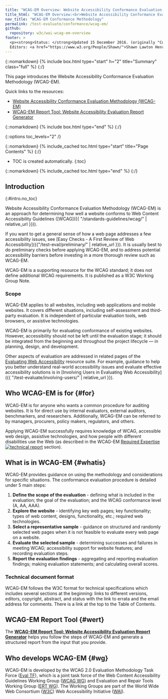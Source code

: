 ```yaml
---
title: "WCAG-EM Overview: Website Accessibility Conformance Evaluation Methodology"
title_html: "WCAG-EM Overview:<br>Website Accessibility Conformance Evaluation Methodology"
nav_title: "WCAG-EM Conformance Methodology"
permalink: /test-evaluate/conformance/wcag-em/
github:
  repository: w3c/wai-wcag-em-overview
footer: >
  <p><strong>Status: </strong>Updated 15 December 2016. (originally "Conformance Evaluation of Web Sites for Accessibility" published in September 2005) <br>
  Editors: <a href="https://www.w3.org/People/Shawn/">Shawn Lawton Henry</a> and <a href="https://www.w3.org/People/shadi/">Shadi Abou-Zahra</a>. Developed with the Education and Outreach Working Group (<a href="/WAI/EO/">EOWG</a>) and the WCAG 2.0 Evaluation Methodology Task Force (<a href="https://www.w3.org/WAI/ER/2011/eval/eval-tf">Eval TF</a>).</p>
---
```


{::nomarkdown}
{% include box.html type="start" h="2" title="Summary" class="full" %}
{:/}

This page introduces the Website Accessibility Conformance Evaluation Methodology (WCAG-EM).

Quick links to the resources:

-   [Website Accessibility Conformance Evaluation Methodology (WCAG-EM)](http://www.w3.org/TR/WCAG-EM/)
-   [WCAG-EM Report Tool: Website Accessibility Evaluation Report Generator](http://www.w3.org/WAI/eval/report-tool/#/)

{::nomarkdown}
{% include box.html type="end" %}
{:/}

{::options toc_levels="2" /}

{::nomarkdown}
{% include_cached toc.html type="start" title="Page Contents" %}
{:/}

-   TOC is created automatically.
{:toc}

{::nomarkdown}
{% include_cached toc.html type="end" %}
{:/}

Introduction
------------
{:#intro.no_toc}

Website Accessibility Conformance Evaluation Methodology (WCAG-EM) is an
approach for determining how well a website conforms to Web Content
Accessibility Guidelines ([WCAG]({{ "/standards-guidelines/wcag/" | relative_url }})).

If you want to get a general sense of how a web page addresses a few
accessibility issues, see [Easy Checks - A First Review of Web
Accessibility]({{"/test-eval/preliminary/" | relative_url }}). It is
usually best to do preliminary checks before applying WCAG-EM, and to
address potential accessibility barriers before investing in a more
thorough review such as WCAG-EM.

WCAG-EM is a supporting resource for the WCAG standard; it does not
define additional WCAG requirements. It is published as a W3C Working
Group Note.

### Scope

WCAG-EM applies to all websites, including web applications and mobile
websites. It covers different situations, including
self-assessment and third-party evaluation. It is independent of
particular evaluation tools, web browsers, or assistive technologies.

WCAG-EM is primarily for evaluating conformance of existing websites.
However, accessibility should not be left until the evaluation stage; it
should be integrated from the beginning and throughout the project
lifecycle — in planning, design, and development.

Other aspects of evaluation are addressed in related pages of the
[Evaluating Web Accessibility](http://www.w3.org/WAI/eval/Overview)
resource suite. For example, guidance to help you better understand
real-world accessibility issues and evaluate effective accessibility
solutions is in [Involving Users in Evaluating Web
Accessibility]({{ "/test-evaluate/involving-users/" | relative_url }}).

Who WCAG-EM is for {#for}
--------------------------

WCAG-EM is for anyone who wants a common procedure for auditing
websites. It is for direct use by internal evaluators, external
auditors, benchmarkers, and researchers. Additionally, WCAG-EM can be
referred to by managers, procurers, policy makers, regulators, and
others.

Applying WCAG-EM successfully requires knowledge of WCAG, accessible web
design, assistive technologies, and how people with different
disabilities use the Web (as described in the WCAG-EM [Required
Expertise ![technical report](/Icons/tr.png)](http://www.w3.org/TR/WCAG-EM/#expertise) section).

What is in WCAG-EM {#whatis}
-----------------------------

WCAG-EM provides guidance on using the methodology and considerations
for specific situations. The conformance evaluation procedure is
detailed under 5 main steps:

1.  **Define the scope of the evaluation** - defining what is included
    in the evaluation; the goal of the evaluation; and the WCAG
    conformance level (A, AA, AAA).
2.  **Explore the website** - identifying key web pages; key
    functionality; types of web content, designs, functionality, etc.;
    required web technologies.
3.  **Select a representative sample** - guidance on structured and
    randomly selected web pages when it is not feasible to evaluate
    every web page on a website.
4.  **Evaluate the selected sample** - determining successes and
    failures in meeting WCAG; accessibility support for website
    features; and recording evaluation steps.
5.  **Report the evaluation findings** - aggregating and reporting
    evaluation findings; making evaluation statements; and calculating
    overall scores.

### Technical document format

WCAG-EM follows the W3C format for technical specifications which
includes several sections at the beginning: links to different versions,
editors, copyright, abstract, and status with the link to errata and the
email address for comments. There is a link at the top to the Table of
Contents.

WCAG-EM Report Tool {#wert}
----------------------------

The [**WCAG-EM Report Tool: Website Accessibility Evaluation Report
Generator**](http://www.w3.org/WAI/eval/report-tool/#/) helps
you follow the steps of WCAG-EM and generate a structured report from
the input that you provide.

Who develops WCAG-EM {#wg}
---------------------------

WCAG-EM is developed by the WCAG 2.0 Evaluation Methodology Task Force
([Eval TF](http://www.w3.org/WAI/ER/2011/eval/eval-tf)), which is a
joint task force of the Web Content Accessibility Guidelines Working
Group ([WCAG WG](http://www.w3.org/WAI/GL/)) and Evaluation and Repair
Tools Working Group ([ERT WG](http://www.w3.org/WAI/ER/)). The Working
Groups are part of the World Wide Web Consortium
([W3C](http://www.w3.org/)) Web Accessibility Initiative
([WAI](http://www.w3.org/WAI/)).
